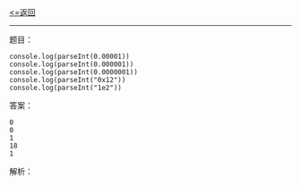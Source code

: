 [<=返回](./index.md)
<hr/>

题目：
```
console.log(parseInt(0.00001))
console.log(parseInt(0.000001))
console.log(parseInt(0.0000001))
console.log(parseInt("0x12"))
console.log(parseInt("1e2"))
```

答案：
```
0
0
1
18
1
```

解析：
